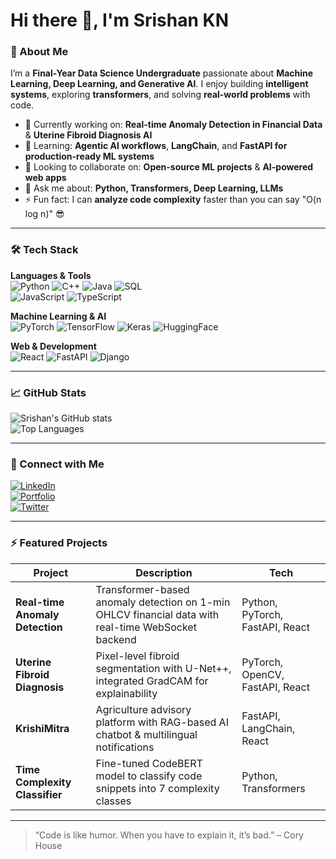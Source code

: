 # Hi there 👋, I'm Srishan KN

### 🌟 About Me
I’m a **Final-Year Data Science Undergraduate** passionate about **Machine Learning, Deep Learning, and Generative AI**. I enjoy building **intelligent systems**, exploring **transformers**, and solving **real-world problems** with code.

- 🔭 Currently working on: **Real-time Anomaly Detection in Financial Data** & **Uterine Fibroid Diagnosis AI**
- 🌱 Learning: **Agentic AI workflows**, **LangChain**, and **FastAPI for production-ready ML systems**
- 👯 Looking to collaborate on: **Open-source ML projects** & **AI-powered web apps**
- 💬 Ask me about: **Python, Transformers, Deep Learning, LLMs**
- ⚡ Fun fact: I can **analyze code complexity** faster than you can say "O(n log n)" 😎

---

### 🛠️ Tech Stack
**Languages & Tools**  
![Python](https://img.shields.io/badge/Python-3776AB?style=flat&logo=python&logoColor=white) 
![C++](https://img.shields.io/badge/C++-00599C?style=flat&logo=c%2B%2B&logoColor=white) 
![Java](https://img.shields.io/badge/Java-007396?style=flat&logo=java&logoColor=white) 
![SQL](https://img.shields.io/badge/SQL-4479A1?style=flat&logo=postgresql&logoColor=white)  
![JavaScript](https://img.shields.io/badge/JavaScript-F7DF1E?style=flat&logo=javascript&logoColor=black) 
![TypeScript](https://img.shields.io/badge/TypeScript-3178C6?style=flat&logo=typescript&logoColor=white)  

**Machine Learning & AI**  
![PyTorch](https://img.shields.io/badge/PyTorch-F05032?style=flat&logo=pytorch&logoColor=white) 
![TensorFlow](https://img.shields.io/badge/TensorFlow-FF6F00?style=flat&logo=tensorflow&logoColor=white) 
![Keras](https://img.shields.io/badge/Keras-D00000?style=flat&logo=keras&logoColor=white) 
![HuggingFace](https://img.shields.io/badge/HuggingFace-FF9900?style=flat&logo=huggingface&logoColor=white)  

**Web & Development**  
![React](https://img.shields.io/badge/React-61DAFB?style=flat&logo=react&logoColor=black) 
![FastAPI](https://img.shields.io/badge/FastAPI-009688?style=flat&logo=fastapi&logoColor=white) 
![Django](https://img.shields.io/badge/Django-092E20?style=flat&logo=django&logoColor=white) 

---

### 📈 GitHub Stats
![Srishan's GitHub stats](https://github-readme-stats.vercel.app/api?username=your-username&show_icons=true&theme=radical)  
![Top Languages](https://github-readme-stats.vercel.app/api/top-langs/?username=your-username&layout=compact&theme=radical)

---

### 🔗 Connect with Me
[![LinkedIn](https://img.shields.io/badge/LinkedIn-0A66C2?style=flat&logo=linkedin&logoColor=white)](https://www.linkedin.com/in/your-linkedin/)  
[![Portfolio](https://img.shields.io/badge/Portfolio-FF5722?style=flat&logo=google-chrome&logoColor=white)](https://your-portfolio-link.com)  
[![Twitter](https://img.shields.io/badge/Twitter-1DA1F2?style=flat&logo=twitter&logoColor=white)](https://twitter.com/your-twitter)  

---

### ⚡ Featured Projects
| Project | Description | Tech |
|---------|-------------|------|
| **Real-time Anomaly Detection** | Transformer-based anomaly detection on 1-min OHLCV financial data with real-time WebSocket backend | Python, PyTorch, FastAPI, React |
| **Uterine Fibroid Diagnosis** | Pixel-level fibroid segmentation with U-Net++, integrated GradCAM for explainability | PyTorch, OpenCV, FastAPI, React |
| **KrishiMitra** | Agriculture advisory platform with RAG-based AI chatbot & multilingual notifications | FastAPI, LangChain, React |
| **Time Complexity Classifier** | Fine-tuned CodeBERT model to classify code snippets into 7 complexity classes | Python, Transformers |

---

> “Code is like humor. When you have to explain it, it’s bad.” – Cory House
